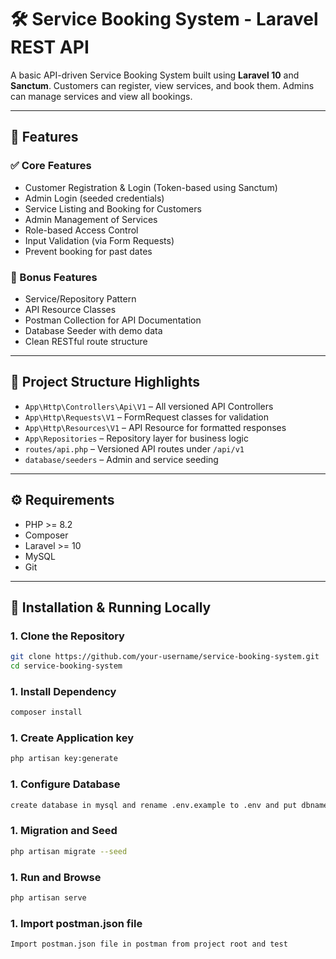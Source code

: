 # 🛠️ Service Booking System - Laravel REST API

A basic API-driven Service Booking System built using **Laravel 10** and **Sanctum**. Customers can register, view services, and book them. Admins can manage services and view all bookings.

---

## 🚀 Features

### ✅ Core Features
- Customer Registration & Login (Token-based using Sanctum)
- Admin Login (seeded credentials)
- Service Listing and Booking for Customers
- Admin Management of Services
- Role-based Access Control
- Input Validation (via Form Requests)
- Prevent booking for past dates

### 🧰 Bonus Features
- Service/Repository Pattern
- API Resource Classes
- Postman Collection for API Documentation
- Database Seeder with demo data
- Clean RESTful route structure

---

## 📁 Project Structure Highlights

- `App\Http\Controllers\Api\V1` – All versioned API Controllers
- `App\Http\Requests\V1` – FormRequest classes for validation
- `App\Http\Resources\V1` – API Resource for formatted responses
- `App\Repositories` – Repository layer for business logic
- `routes/api.php` – Versioned API routes under `/api/v1`
- `database/seeders` – Admin and service seeding

---

## ⚙️ Requirements

- PHP >= 8.2
- Composer
- Laravel >= 10
- MySQL
- Git

---

## 🧪 Installation & Running Locally

### 1. Clone the Repository
```bash
git clone https://github.com/your-username/service-booking-system.git
cd service-booking-system
````

### 1. Install Dependency
```bash
composer install
```
### 1. Create Application key
```bash
php artisan key:generate
```
### 1. Configure Database
```bash
create database in mysql and rename .env.example to .env and put dbname and credentials in .env
```
### 1. Migration and Seed
```bash
php artisan migrate --seed
```
### 1. Run and Browse
```bash
php artisan serve
```
### 1. Import postman.json file
```bash
Import postman.json file in postman from project root and test
```
